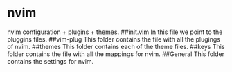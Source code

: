 # nvim
nvim configuration + plugins + themes.
##init.vim
In this file we point to the pluggins files.
##vim-plug 
This folder contains the file with all the plugings of nvim.
##themes
This folder contains each of the theme files.
##keys
This folder contains the file with all the mappings for nvim.
##General
This folder contains the settings for nvim. 
